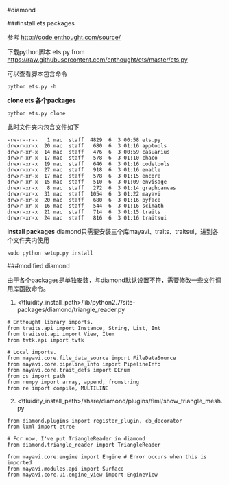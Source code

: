 #diamond

###install ets packages

参考 <http://code.enthought.com/source/>

下载python脚本 ets.py 
from <https://raw.githubusercontent.com/enthought/ets/master/ets.py>

可以查看脚本包含命令
    
    python ets.py -h

**clone ets 各个packages**
```
python ets.py clone
```

此时文件夹内包含文件如下
```
-rw-r--r--   1 mac  staff  4829  6  3 00:58 ets.py
drwxr-xr-x  20 mac  staff   680  6  3 01:16 apptools
drwxr-xr-x  14 mac  staff   476  6  3 00:59 casuarius
drwxr-xr-x  17 mac  staff   578  6  3 01:10 chaco
drwxr-xr-x  19 mac  staff   646  6  3 01:16 codetools
drwxr-xr-x  27 mac  staff   918  6  3 01:16 enable
drwxr-xr-x  17 mac  staff   578  6  3 01:15 encore
drwxr-xr-x  15 mac  staff   510  6  3 01:09 envisage
drwxr-xr-x   8 mac  staff   272  6  3 01:14 graphcanvas
drwxr-xr-x  31 mac  staff  1054  6  3 01:22 mayavi
drwxr-xr-x  20 mac  staff   680  6  3 01:16 pyface
drwxr-xr-x  16 mac  staff   544  6  3 01:16 scimath
drwxr-xr-x  21 mac  staff   714  6  3 01:15 traits
drwxr-xr-x  24 mac  staff   816  6  3 01:16 traitsui
```

**install packages**
diamond只需要安装三个库mayavi、traits、traitsui，进到各个文件夹内使用
```
sudo python setup.py install
```

###modified diamond

由于各个packages是单独安装，与diamond默认设置不符，需要修改一些文件调用库函数命令。

1. <\fluidity_install_path>/lib/python2.7/site-packages/diamond/triangle_reader.py
```
# Enthought library imports.
from traits.api import Instance, String, List, Int
from traitsui.api import View, Item
from tvtk.api import tvtk

# Local imports.
from mayavi.core.file_data_source import FileDataSource
from mayavi.core.pipeline_info import PipelineInfo
from mayavi.core.trait_defs import DEnum
from os import path
from numpy import array, append, fromstring
from re import compile, MULTILINE
```

2. <\fluidity_install_path>/share/diamond/plugins/flml/show_triangle_mesh.py
```
from diamond.plugins import register_plugin, cb_decorator
from lxml import etree

# For now, I've put TriangleReader in diamond
from diamond.triangle_reader import TriangleReader

from mayavi.core.engine import Engine # Error occurs when this is imported
from mayavi.modules.api import Surface
from mayavi.core.ui.engine_view import EngineView
```
